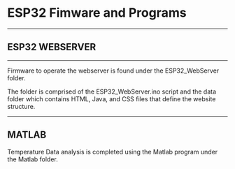 # ESP32 Fimware and Programs

--- 

## ESP32 WEBSERVER

--- 

Firmware to operate the webserver is found under the ESP32_WebServer folder.

The folder is comprised of the ESP32_WebServer.ino script and the data folder which contains HTML, Java, and CSS files that define the website structure.

---

## MATLAB

Temperature Data analysis is completed using the Matlab program under the Matlab folder.
